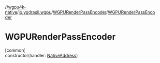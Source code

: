 //[wgpu4k-native](../../../index.md)/[io.ygdrasil.wgpu](../index.md)/[WGPURenderPassEncoder](index.md)/[WGPURenderPassEncoder](-w-g-p-u-render-pass-encoder.md)

# WGPURenderPassEncoder

[common]\
constructor(handler: [NativeAddress](../../ffi/-native-address/index.md))